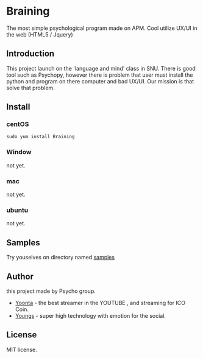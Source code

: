 # Braining
The most simple psychological program made on APM.
Cool utilize UX/UI in the web (HTML5 / Jquery)

## Introduction

This project launch on the 'language and mind' class in SNU.
There is good tool such as Psychopy, however there is problem that user must install the python and program
on there computer and bad UX/UI. Our mission is that solve that problem.

## Install

### centOS

```
sudo yum install Braining
```

### Window

not yet.

### mac

not yet.

### ubuntu

not yet.

## Samples

Try youselves on directory named [samples](https://github.com)

## Author

this project made by Psycho group.

- [Yoonta](withtogether.co.kr) - the best streamer in the YOUTUBE , and streaming for ICO Coin.
- [Youngs](withtogether.co.kr) - super high technology with emotion for the social.

## License

MIT license.
